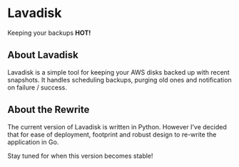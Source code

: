  Lavadisk
==========

Keeping your backups **HOT!**


About Lavadisk
--------------

Lavadisk is a simple tool for keeping your AWS disks backed up with recent snapshots.
It handles scheduling backups, purging old ones and notification on failure / success.


About the Rewrite
-----------------

The current version of Lavadisk is written in Python. However I've decided that for ease of deployment,
footprint and robust design to re-write the application in Go.


Stay tuned for when this version becomes stable!

